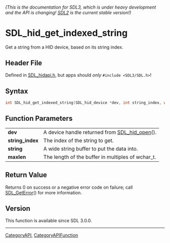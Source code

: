 ###### (This is the documentation for SDL3, which is under heavy development and the API is changing! [SDL2](https://wiki.libsdl.org/SDL2/) is the current stable version!)
# SDL_hid_get_indexed_string

Get a string from a HID device, based on its string index.

## Header File

Defined in [SDL_hidapi.h](https://github.com/libsdl-org/SDL/blob/main/include/SDL3/SDL_hidapi.h), but apps should _only_ `#include <SDL3/SDL.h>`!

## Syntax

```c
int SDL_hid_get_indexed_string(SDL_hid_device *dev, int string_index, wchar_t *string, size_t maxlen);

```

## Function Parameters

|                      |                                                               |
| -------------------- | ------------------------------------------------------------- |
| **dev**              | A device handle returned from [SDL_hid_open](SDL_hid_open)(). |
| **string_index**     | The index of the string to get.                               |
| **string**           | A wide string buffer to put the data into.                    |
| **maxlen**           | The length of the buffer in multiples of wchar_t.             |

## Return Value

Returns 0 on success or a negative error code on failure; call
[SDL_GetError](SDL_GetError)() for more information.

## Version

This function is available since SDL 3.0.0.

----
[CategoryAPI](CategoryAPI), [CategoryAPIFunction](CategoryAPIFunction)


